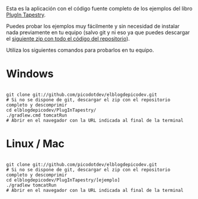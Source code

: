Esta es la aplicación con el código fuente completo de los ejemplos del libro [PlugIn Tapestry](http://goo.gl/WFQgY).

Puedes probar los ejemplos muy fácilmente y sin necesidad de instalar nada previamente en tu equipo 
(salvo git y ni eso ya que puedes descargar el [siguiente zip con todo el código del repositorio](https://github.com/picodotdev/elblogdepicodev/archive/master.zip)). 

Utiliza los siguientes comandos para probarlos en tu equipo.

Windows
=======
<pre><code>
git clone git://github.com/picodotdev/elblogdepicodev.git 
# Si no se dispone de git, descargar el zip con el repositorio completo y descomprimir 
cd elblogdepicodev/PlugInTapestry/ 
./gradlew.cmd tomcatRun 
# Abrir en el navegador con la URL indicada al final de la terminal
</code></pre>

Linux / Mac
===========
<pre><code>
git clone git://github.com/picodotdev/elblogdepicodev.git 
# Si no se dispone de git, descargar el zip con el repositorio completo y descomprimir 
cd elblogdepicodev/PlugInTapestry/[ejemplo] 
./gradlew tomcatRun 
# Abrir en el navegador con la URL indicada al final de la terminal
</code></pre>  